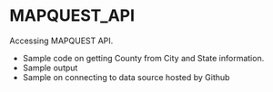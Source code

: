 # MAPQUEST_API

Accessing MAPQUEST API.

- Sample code on getting County from City and State information.
- Sample output
- Sample on connecting to data source hosted by Github
